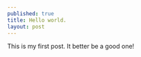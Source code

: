 ```yaml
---
published: true
title: Hello world.
layout: post
---
```

This is my first post. It better be a good one!
